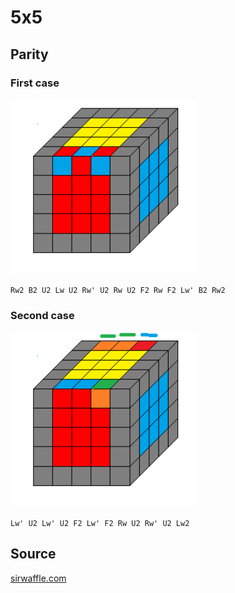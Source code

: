 # 5x5

## Parity

### First case

<img src="/images/5x5-1.png" width="300"/>

    Rw2 B2 U2 Lw U2 Rw' U2 Rw U2 F2 Rw F2 Lw' B2 Rw2

### Second case

<img src="/images/5x5-2.png" width="300"/>

    Lw' U2 Lw' U2 F2 Lw' F2 Rw U2 Rw' U2 Lw2

## Source

[sirwaffle.com](http://www.sirwaffle.com/5x5-last-two-edge-algorithms.html)
